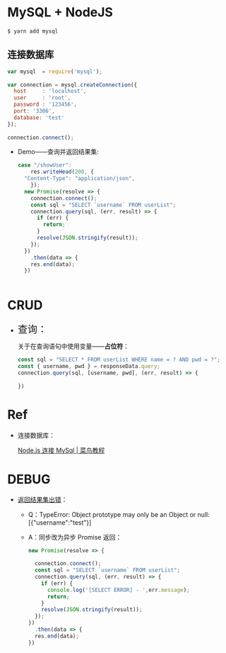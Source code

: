 # MySQL + NodeJS

```shell
$ yarn add mysql
```



## 连接数据库

```js
var mysql  = require('mysql');  
 
var connection = mysql.createConnection({     
  host     : 'localhost',       
  user     : 'root',              
  password : '123456',       
  port: '3306',                   
  database: 'test' 
}); 
 
connection.connect();
```

+ Demo——查询并返回结果集:

    ```js
    case "/showUser":
    	res.writeHead(200, {
      "Content-Type": "application/json",
    	});
      new Promise(resolve => {
        connection.connect();
        const sql = "SELECT `username` FROM userList";
        connection.query(sql, (err, result) => {
          if (err) {
            return;
          }
          resolve(JSON.stringify(result));
        });
      })
        .then(data => {
        res.end(data);
      })



# CRUD

+ <span style="font-size:22px">查询：</span>

    关于在查询语句中使用变量——**占位符**：

    ```js
    const sql = "SELECT * FROM userList WHERE name = ? AND pwd = ?";
    const { username, pwd } = responseData.query;
    connection.query(sql, [username, pwd], (err, result) => {
      
    })
    ```

    



# Ref

+ 连接数据库：

    [Node.js 连接 MySql | 菜鸟教程](https://www.runoob.com/nodejs/nodejs-mysql.html)



# DEBUG

+ [返回结果集出错](https://www.cnblogs.com/xiaoliu66007/p/6785769.html)：

    + Q：TypeError: Object prototype may only be an Object or null: [{"username":"test"}]

    + A：同步改为异步 Promise 返回：

        ```js
        new Promise(resolve => {
        
          connection.connect();
          const sql = "SELECT `username` FROM userList";
          connection.query(sql, (err, result) => {
            if (err) {
              console.log('[SELECT ERROR] - ',err.message);
              return;
            }
            resolve(JSON.stringify(result));
          });
        })
          .then(data => {
          res.end(data);
        })
        ```

        